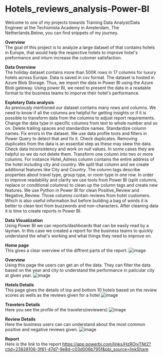 # Hotels_reviews_analysis-Power-BI
Welcome to one of my projects towards Training Data Analyst/Data Engineer at the Techionista Academy in Amsterdam, The Netherlands.Below, you can find snippets of my journey.

**Overview**  
The goal of this project is to analyze a large dataset of that contains hotels in Europe, that would help the respective hotels to improve hotel's preformance and inturn increase the cutomer satisfaction.

**Data Overview**  
The holiday dataset contains more than 500K rows in 17 columns for luxury hotels across Europe. Data is saved in csv format.
The dataset is hosted in Azure Blob Storage. Thus, we import the data in Power BI using the Azure Blob gateway.
Using power BI, we need to present the data in a readable format to the business teams to imporve their hotel's performance.

**Explotary Data analysis**  
As previously mentioned our dataset contains many rows and columns. We need to know if all the columns are helpful for getting insights or if it is possible to transform data from the columns to adjust report requirements.
Change the data type in specific columns from text to whole number and so on.
Delete trailing spaces and standardize names.
Standardize column names.
Fix errors in the dataset. We use data profile tools and filters in Power Query to detect that and fix it.
Check duplicates. Removing duplicates from the data is an essential step as these may skew the data.
Check data inconsistency and work on null values. In some cases they are helpful so we do not delete them.
Transform one column into two or more columns. For instance Hotel_Adress column contains the entire address of the hotel including city and country. We split that column and we create additional features like City and Country.
The column tags describe properties about travel type, group type, or room type in one row. In order to improve readability and clarity we use tools from Power BI (split columns, replace or conditional columns) to clean up the column tags and create new features.
We use Python in Power BI for clean Positive_Review and Negative_Review. Those columns contain reviews from hotel customers. Which is also useful information but before building a bag of words it is better to clean text from buzzwords and non-characters.
After cleaning data it is time to create reports in Power BI.

**Data Visualization**    
Using Power BI we can reports/dashboards that can be easily read by a layman.
In this case we created a report for the business teams to quickly understand the what's working and what things they need to improve on.


**Home page**  
This gives a clear overview of the diffrent parts of the report.
![image](https://github.com/user-attachments/assets/1c5ed90a-a855-4b95-98fe-2f886c5d151f)


**Overview**  
Using this page the users can get an of the data. They can filter the data based on the year and city to understand the performance in paticular city at given year.
![image](https://github.com/user-attachments/assets/a4f8a858-1065-4d93-a2c0-48accfd807af)


**Hotels Details**  
This page gives the details of top and bottom 10 hotels based on the review scores as wells as the reviews given for a hotel
![image](https://github.com/user-attachments/assets/eb42f72c-e8b6-4e89-b115-1cd954fd33ad)


**Travelers Details**  
Here you see the profile of the travelers(reviewers)
![image](https://github.com/user-attachments/assets/3411d701-3e84-46bf-a21b-316d63e1e4c4)


**Review Details**  
Here the business users can can understand about the most common positive and negative reviews given.
![image](https://github.com/user-attachments/assets/501518dc-f295-4b81-b890-78a4b8546776)


**Report**  
Here is the link to the report https://app.powerbi.com/links/HzROjvTNt2?ctid=23828106-3f61-47d7-9e8d-c03d006b795f&pbi_source=linkShare







